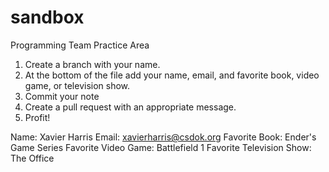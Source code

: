 # sandbox
Programming Team Practice Area


1. Create a branch with your name.
2. At the bottom of the file add your name, email, and favorite book, video game, or television show.
3. Commit your note
4. Create a pull request with an appropriate message.
5. Profit!

Name: Xavier Harris
Email: xavierharris@csdok.org
Favorite Book: Ender's Game Series
Favorite Video Game: Battlefield 1
Favorite Television Show: The Office
